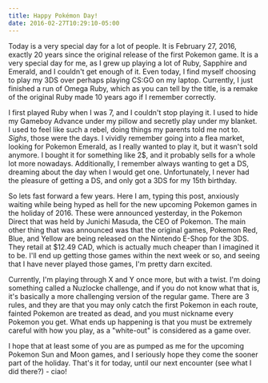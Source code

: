 ```yaml
---
title: Happy Pokémon Day!
date: 2016-02-27T10:29:10-05:00
---
```

Today is a very special day for a lot of people. It is February 27, 2016, exactly 20 years since the original release of the first Pokemon game. It is a very special day for me, as I grew up playing a lot of Ruby, Sapphire and Emerald, and I couldn't get enough of it. Even today, I find myself choosing to play my 3DS over perhaps playing CS:GO on my laptop. Currently, I just finished a run of Omega Ruby, which as you can tell by the title, is a remake of the original Ruby made 10 years ago if I remember correctly.

I first played Ruby when I was 7, and I couldn't stop playing it. I used to hide my Gameboy Advance under my pillow and secretly play under my blanket. I used to feel like such a rebel, doing things my parents told me not to. *Sighs*, those were the days. I vividly remember going into a flea market, looking for Pokemon Emerald, as I really wanted to play it, but it wasn't sold anymore. I bought it for something like 2$, and it probably sells for a whole lot more nowadays. Additionally, I remember always wanting to get a DS, dreaming about the day when I would get one. Unfortunately, I never had the pleasure of getting a DS, and only got a 3DS for my 15th birthday.

So lets fast forward a few years. Here I am, typing this post, anxiously waiting while being hyped as hell for the new upcoming Pokemon games in the holiday of 2016. These were announced yesterday, in the Pokemon Direct that was held by Junichi Masuda, the CEO of Pokemon. The main other thing that was announced was that the original games, Pokemon Red, Blue, and Yellow are being released on the Nintendo E-Shop for the 3DS. They retail at $12.49 CAD, which is actually much cheaper than I imagined it to be. I'll end up getting those games within the next week or so, and seeing that I have never played those games, I'm pretty darn excited.

Currently, I'm playing through X and Y once more, but with a twist. I'm doing something called a Nuzlocke challenge, and if you do not know what that is, it's basically a more challenging version of the regular game. There are 3 rules, and they are that you may only catch the first Pokemon in each route, fainted Pokemon are treated as dead, and you must nickname every Pokemon you get. What ends up happening is that you must be extremely careful with how you play, as a "white-out" is considered as a game over.

I hope that at least some of you are as pumped as me for the upcoming Pokemon Sun and Moon games, and I seriously hope they come the sooner part of the holiday. That's it for today, until our next encounter (see what I did there?) - ciao!

